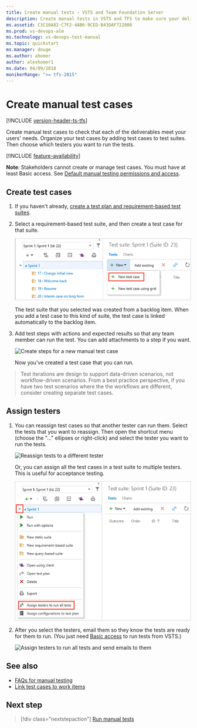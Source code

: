 ```yaml
---
title: Create manual tests - VSTS and Team Foundation Server
description: Create manual tests in VSTS and TFS to make sure your deliverables meet users' needs
ms.assetid: C3C10A82-C7F2-4AB6-9CED-B43DAF722800
ms.prod: vs-devops-alm
ms.technology: vs-devops-test-manual
ms.topic: quickstart
ms.manager: douge
ms.author: ahomer
author: alexhomer1
ms.date: 04/09/2018
monikerRange: ">= tfs-2015"
---
```


# Create manual test cases

[!INCLUDE [version-header-ts-tfs](../_shared/version-header-ts-tfs.md)] 

<a name="test-cases"></a>
Create manual test cases to check that each of the deliverables 
meet your users' needs. Organize your test cases by adding test 
cases to test suites. Then choose which testers you want to run 
the tests.

[!INCLUDE [feature-availability](../_shared/feature-availability.md)] 

**Note**: Stakeholders cannot create or manage test cases. You must have at least Basic access.
See [Default manual testing permissions and access](../manual-test-permissions.md).

<a name="createcase"></a>
## Create test cases

1. If you haven't already, 
   [create a test plan and requirement-based test suites](create-a-test-plan.md).

1. Select a requirement-based test suite, and then create a 
   test case for that suite.

   ![Select the test suite for a backlog item, then choose New | New Test Case](_img/create-test-cases/CreateTest_1.png)

   The test suite that you selected was created from a backlog item. 
   When you add a test case to this kind of suite, the test case is 
   linked automatically to the backlog item.

1. Add test steps with actions and expected results so that 
   any team member can run the test. You can add attachments to 
   a step if you want.

   ![Create steps for a new manual test case](_img/create-test-cases/CreateTest_3.png)

   Now you've created a test case that you can run.

>Test iterations are design to support data-driven scenarios, not workflow-driven scenarios.
From a best practice perspective, if you have two test scenarios where the the workflows are
different, consider creating separate test cases. 

<a name="assigncase"></a>
## Assign testers

1. You can reassign test cases so that another tester can 
   run them. Select the tests that you want to reassign. Then 
   open the shortcut menu (choose the "..." ellipses or right-click) 
   and select the tester you want to run the tests.

   ![Reassign tests to a different tester](_img/create-test-cases/AssignTester.png)

   Or, you can assign all the test cases in a test suite to multiple testers. 
   This is useful for acceptance testing.
   
   ![On the test suite shortcut menu, choose Assign testers to run all tests](_img/create-test-cases/AssignMultipleTesters.png)

1. After you select the testers, email them so they
   know the tests are ready for them to run. (You just need 
   [Basic access](https://www.visualstudio.com/products/visual-studio-online-Basic-vs)
   to run tests from VSTS.)

   ![Assign testers to run all tests and send emails to them](_img/create-test-cases/AssignMultipleTestersEmail.png)

## See also

* [FAQs for manual testing](../reference-qa.md#testcases)
* [Link test cases to work items](../../work/track/link-work-items-support-traceability.md)

##  Next step

> [!div class="nextstepaction"]
> [Run manual tests](run-manual-tests.md)
